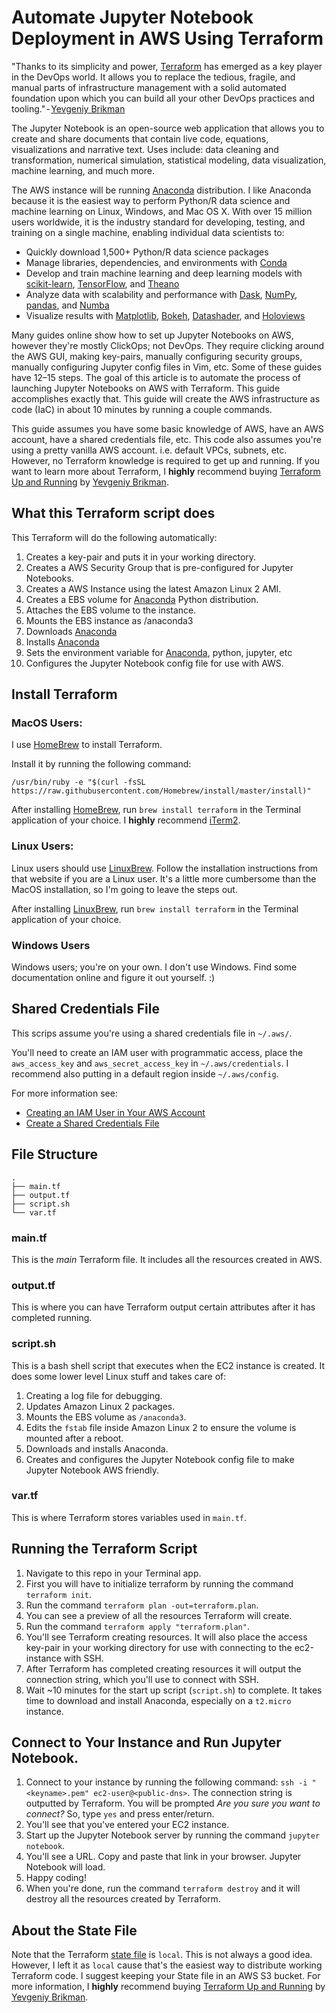 # Automate Jupyter Notebook Deployment in AWS Using Terraform

"Thanks to its simplicity and power, [Terraform](https://www.terraform.io) has emerged as a key player in the DevOps world. It allows you to replace the tedious, fragile, and manual parts of infrastructure management with a solid automated foundation upon which you can build all your other DevOps practices and tooling." - [Yevgeniy Brikman](https://www.ybrikman.com)

The Jupyter Notebook is an open-source web application that allows you to create and share documents that contain live code, equations, visualizations and narrative text. Uses include: data cleaning and transformation, numerical simulation, statistical modeling, data visualization, machine learning, and much more.

The AWS instance will be running [Anaconda](https://www.anaconda.com/distribution/) distribution. I like Anaconda because it is the easiest way to perform Python/R data science and machine learning on Linux, Windows, and Mac OS X. With over 15 million users worldwide, it is the industry standard for developing, testing, and training on a single machine, enabling individual data scientists to:

- Quickly download 1,500+ Python/R data science packages
- Manage libraries, dependencies, and environments with [Conda](https://conda.io/docs/)
- Develop and train machine learning and deep learning models with [scikit-learn](https://scikit-learn.org/stable/), [TensorFlow](https://www.tensorflow.org/), and [Theano](https://pypi.org/project/Theano/)
- Analyze data with scalability and performance with [Dask](https://dask.org/), [NumPy](http://www.numpy.org/), [pandas](https://pandas.pydata.org/), and [Numba](http://numba.pydata.org/)
- Visualize results with [Matplotlib](https://matplotlib.org/), [Bokeh](https://bokeh.pydata.org/en/latest/), [Datashader](http://datashader.org/), and [Holoviews](http://holoviews.org/)

Many guides online show how to set up Jupyter Notebooks on AWS, however they're mostly ClickOps; not DevOps. They require clicking around the AWS GUI, making key-pairs, manually configuring security groups, manually configuring Jupyter config files in Vim, etc. Some of these guides have 12–15 steps. The goal of this article is to automate the process of launching Jupyter Notebooks on AWS with Terraform. This guide accomplishes exactly that. This guide will create the AWS infrastructure as code (IaC) in about 10 minutes by running a couple commands.

This guide assumes you have some basic knowledge of AWS, have an AWS account, have a shared credentials file, etc. This code also assumes you're using a pretty vanilla AWS account. i.e. default VPCs, subnets, etc. However, no Terraform knowledge is required to get up and running. If you want to learn more about Terraform, I **highly** recommend buying [Terraform Up and Running](https://www.amazon.com/Terraform-Running-Writing-Infrastructure-Code/dp/1492046906/ref=sr_1_1?keywords=terraform+up+and+running&qid=1571417701&sr=8-1) by [Yevgeniy Brikman](https://www.ybrikman.com).

## What this Terraform script does
This Terraform will do the following automatically:

1. Creates a key-pair and puts it in your working directory.
1. Creates a AWS Security Group that is pre-configured for Jupyter Notebooks.
1. Creates a AWS Instance using the latest Amazon Linux 2 AMI.
1. Creates a EBS volume for [Anaconda](https://www.anaconda.com) Python distribution.
1. Attaches the EBS volume to the instance.
1. Mounts the EBS instance as /anaconda3
1. Downloads [Anaconda](https://www.anaconda.com)
1. Installs [Anaconda](https://www.anaconda.com)
1. Sets the environment variable for [Anaconda](https://www.anaconda.com), python, jupyter, etc
1. Configures the Jupyter Notebook config file for use with AWS.

## Install Terraform
### MacOS Users:
I use [HomeBrew](https://brew.sh) to install Terraform.

Install it by running the following command:

`/usr/bin/ruby -e "$(curl -fsSL https://raw.githubusercontent.com/Homebrew/install/master/install)"`

After installing [HomeBrew](https://brew.sh), run `brew install terraform` in the Terminal application of your choice. I **highly** recommend [iTerm2](https://iterm2.com).

### Linux Users:
Linux users should use [LinuxBrew](https://docs.brew.sh/Homebrew-on-Linux). Follow the installation instructions from that website if you are a Linux user. It's a little more cumbersome than the MacOS installation, so I'm going to leave the steps out.

After installing [LinuxBrew](https://docs.brew.sh/Homebrew-on-Linux), run `brew install terraform` in the Terminal application of your choice.

### Windows Users
Windows users; you're on your own. I don't use Windows. Find some documentation online and figure it out yourself. :)

## Shared Credentials File
This scrips assume you're using a shared credentials file in `~/.aws/`.

You'll need to create an IAM user with programmatic access, place the `aws_access_key` and `aws_secret_access_key` in `~/.aws/credentials`. I recommend also putting in a default region inside `~/.aws/config`.

For more information see:
* [Creating an IAM User in Your AWS Account](https://docs.aws.amazon.com/IAM/latest/UserGuide/id_users_create.html)
* [Create a Shared Credentials File](https://docs.aws.amazon.com/ses/latest/DeveloperGuide/create-shared-credentials-file.html)

## File Structure
```
.
├── main.tf
├── output.tf
├── script.sh
└── var.tf
```

### main.tf
This is the *main* Terraform file. It includes all the resources created in AWS.

### output.tf
This is where you can have Terraform output certain attributes after it has completed running.

### script.sh
This is a bash shell script that executes when the EC2 instance is created. It does some lower level Linux stuff and takes care of:

1. Creating a log file for debugging.
1. Updates Amazon Linux 2 packages.
1. Mounts the EBS volume as `/anaconda3`.
1. Edits the `fstab` file inside Amazon Linux 2 to ensure the volume is mounted after a reboot.
1. Downloads and installs Anaconda.
1. Creates and configures the Jupyter Notebook config file to make Jupyter Notebook AWS friendly.

### var.tf
This is where Terraform stores variables used in `main.tf`.


## Running the Terraform Script

1. Navigate to this repo in your Terminal app.
1. First you will have to initialize terraform by running the command `terraform init`.
1. Run the command `terraform plan -out=terraform.plan`.
1. You can see a preview of all the resources Terraform will create.
1. Run the command `terraform apply "terraform.plan"`.
1. You'll see Terraform creating resources. It will also place the access key-pair in your working directory for use with connecting to the ec2-instance with SSH.
1. After Terraform has completed creating resources it will output the connection string, which you'll use to connect with SSH.
1. Wait ~10 minutes for the start up script (`script.sh`) to complete. It takes time to download and install Anaconda, especially on a `t2.micro` instance.

## Connect to Your Instance and Run Jupyter Notebook.
1. Connect to your instance by running the following command: `ssh -i "<keyname>.pem" ec2-user@<public-dns>`. The connection string is outputted by Terraform. You will be prompted *Are you sure you want to connect?* So, type `yes` and press enter/return.
1. You'll see that you've entered your EC2 instance.
1. Start up the Jupyter Notebook server by running the command `jupyter notebook`.
1. You'll see a URL. Copy and paste that link in your browser. Jupyter Notebook will load.
1. Happy coding!
1. When you're done, run the command `terraform destroy` and it will destroy all the resources created by Terraform.

## About the State File

Note that the Terraform [state file](https://www.terraform.io/docs/state/index.html) is `local`. This is not always a good idea. However, I left it as `local` cause that's the easiest way to distribute working Terraform code. I suggest keeping your State file in an AWS S3 bucket. For more information, I **highly** recommend buying [Terraform Up and Running](https://www.amazon.com/Terraform-Running-Writing-Infrastructure-Code/dp/1492046906/ref=sr_1_1?keywords=terraform+up+and+running&qid=1571417701&sr=8-1) by [Yevgeniy Brikman](https://www.ybrikman.com).